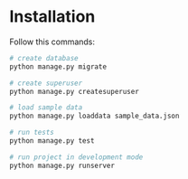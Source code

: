 # Installation

Follow this commands:
```bash
# create database
python manage.py migrate

# create superuser
python manage.py createsuperuser

# load sample data
python manage.py loaddata sample_data.json

# run tests
python manage.py test

# run project in development mode
python manage.py runserver
```